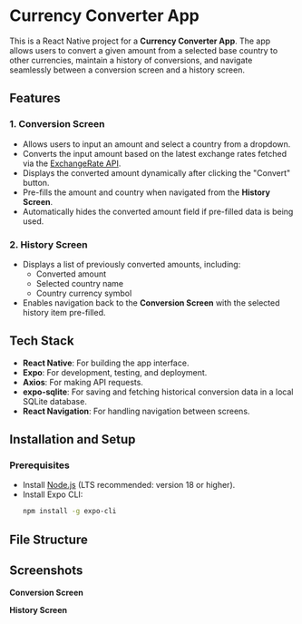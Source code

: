 # Currency Converter App

This is a React Native project for a **Currency Converter App**. The app allows users to convert a given amount from a selected base country to other currencies, maintain a history of conversions, and navigate seamlessly between a conversion screen and a history screen.

## Features

### 1. Conversion Screen
- Allows users to input an amount and select a country from a dropdown.
- Converts the input amount based on the latest exchange rates fetched via the [ExchangeRate API](https://www.exchangerate-api.com/).
- Displays the converted amount dynamically after clicking the "Convert" button.
- Pre-fills the amount and country when navigated from the **History Screen**.
- Automatically hides the converted amount field if pre-filled data is being used.

### 2. History Screen
- Displays a list of previously converted amounts, including:
  - Converted amount
  - Selected country name
  - Country currency symbol
- Enables navigation back to the **Conversion Screen** with the selected history item pre-filled.

## Tech Stack
- **React Native**: For building the app interface.
- **Expo**: For development, testing, and deployment.
- **Axios**: For making API requests.
- **expo-sqlite**: For saving and fetching historical conversion data in a local SQLite database.
- **React Navigation**: For handling navigation between screens.


## Installation and Setup

### Prerequisites
- Install [Node.js](https://nodejs.org/) (LTS recommended: version 18 or higher).
- Install Expo CLI:
  ```bash
  npm install -g expo-cli

## File Structure


## Screenshots

**Conversion Screen**


**History Screen**
